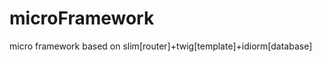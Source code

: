 microFramework
==============

micro framework based on slim[router]+twig[template]+idiorm[database]
